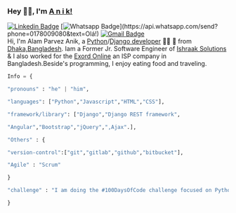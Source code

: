### Hey 👋🏽, I'm [A n i k!](https://www.facebook.com/ap1eek/) 
[![Linkedin Badge](https://img.shields.io/badge/-LinkedIn-blue?style=flat-square&logo=Linkedin&logoColor=white&link=https://www.linkedin.com/in/luiz-carlos-abbott-galvão-neto-21a93b148/)](https://www.linkedin.com/in/alamparvezanik/)
[![Whatsapp Badge](https://img.shields.io/badge/-Whatsapp-4CA143?style=flat-square&labelColor=4CA143&logo=whatsapp&logoColor=white&link=https://api.whatsapp.com/send?phone=5584999122284&text=Olá!)](https://api.whatsapp.com/send?phone=0178009080&text=Olá!)
[![Gmail Badge](https://img.shields.io/badge/-Gmail-c14438?style=flat-square&logo=Gmail&logoColor=white&link=mailto:ap.anik71@gmail.com)](mailto:ap.anik71@gmail.com) </br>
Hi, I'm Alam Parvez Anik, a [Python](https://www.python.org/)/[Django developer](https://www.djangoproject.com/) 👨‍💻 🚀 from [Dhaka,Bangladesh](https://www.google.com.bd/maps/place/%E0%A6%A2%E0%A6%BE%E0%A6%95%E0%A6%BE/@23.7808875,90.279238,11z/data=!3m1!4b1!4m5!3m4!1s0x3755b8b087026b81:0x8fa563bbdd5904c2!8m2!3d23.810332!4d90.4125181). Iam a Former Jr. Software Engineer of [Ishraak Solutions](https://www.ishraak.com/) & I also worked for the [Exord Online](http://exordonline.com/) an ISP company in Bangladesh.Beside's programming, I enjoy eating food and traveling. </br>
```python
Info = {

"pronouns" : "he" | "him",

"languages": ["Python","Javascript","HTML","CSS"],

"framework/library": ["Django","Django REST framework",

"Angular","Bootstrap","jQuery",",Ajax".],

"Others" : {

"version-control":["git","gitlab","github","bitbucket"],

"Agile" : "Scrum"

}

"challenge" : "I am doing the #100DaysOfCode challenge focused on Python & Django."

}
```
